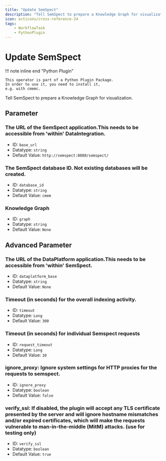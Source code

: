 ```yaml
---
title: "Update SemSpect"
description: "Tell SemSpect to prepare a Knowledge Graph for visualization."
icon: octicons/cross-reference-24
tags: 
    - WorkflowTask
    - PythonPlugin
---
```

# Update SemSpect
<!-- This file was generated - DO NOT CHANGE IT MANUALLY -->

!!! note inline end "Python Plugin"

    This operator is part of a Python Plugin Package.
    In order to use it, you need to install it,
    e.g. with cmemc.

Tell SemSpect to prepare a Knowledge Graph for visualization.

## Parameter

### The URL of the SemSpect application.This needs to be accessible from 'within' DataIntegration.



- ID: `base_url`
- Datatype: `string`
- Default Value: `http://semspect:8080/semspect/`



### The SemSpect database ID. Not existing databases will be created.



- ID: `database_id`
- Datatype: `string`
- Default Value: `cmem`



### Knowledge Graph



- ID: `graph`
- Datatype: `string`
- Default Value: `None`





## Advanced Parameter

### The URL of the DataPlatform application.This needs to be accessible from 'within' SemSpect.



- ID: `dataplatform_base`
- Datatype: `string`
- Default Value: `None`



### Timeout (in seconds) for the overall indexing activity.



- ID: `timeout`
- Datatype: `Long`
- Default Value: `300`



### Timeout (in seconds) for individual Semspect requests



- ID: `request_timeout`
- Datatype: `Long`
- Default Value: `10`



### ignore_proxy: Ignore system settings for HTTP proxies for the requests to semspect.



- ID: `ignore_proxy`
- Datatype: `boolean`
- Default Value: `false`



### verify_ssl: If disabled, the plugin will accept any TLS certificate presented by the server and will ignore hostname mismatches and/or expired certificates, which will make the requests vulnerable to man-in-the-middle (MitM) attacks. (use for testing only)



- ID: `verify_ssl`
- Datatype: `boolean`
- Default Value: `true`



